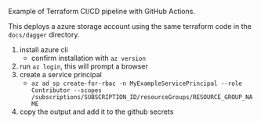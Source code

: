 Example of Terraform CI/CD pipeline with GitHub Actions.

This deploys a azure storage account using the same terraform code in the `docs/dagger` directory.

1. install azure cli 
    - confirm installation with `az version`
2. run `az login`, this will prompt a browser
3. create a service principal
    - `az ad sp create-for-rbac -n MyExampleServicePrincipal --role Contributor --scopes /subscriptions/SUBSCRIPTION_ID/resourceGroups/RESOURCE_GROUP_NAME`
4. copy the output and add it to the github secrets